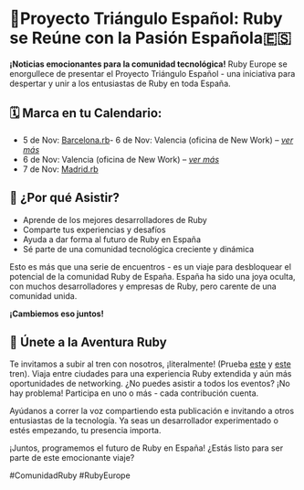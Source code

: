 ---
---
# 🚀Proyecto Triángulo Español: Ruby se Reúne con la Pasión Española🇪🇸

**¡Noticias emocionantes para la comunidad tecnológica!** Ruby Europe se enorgullece de presentar el Proyecto Triángulo Español - una iniciativa para despertar y unir a los entusiastas de Ruby en toda España.

## 🗓️ Marca en tu Calendario:

- 5 de Nov: [Barcelona.rb](https://www.meetup.com/pl-PL/barcelona-rb/events/304030335/)- 6 de Nov: Valencia (oficina de New Work) – _[ver más](#next_meeting)_
- 6 de Nov: Valencia (oficina de New Work) – _[ver más](#next_meeting)_
- 7 de Nov: [Madrid.rb](https://www.madridrb.com/events/ruby-europe-madrid-1046)


## 🌟 ¿Por qué Asistir?

- Aprende de los mejores desarrolladores de Ruby
- Comparte tus experiencias y desafíos
- Ayuda a dar forma al futuro de Ruby en España
- Sé parte de una comunidad tecnológica creciente y dinámica

Esto es más que una serie de encuentros - es un viaje para desbloquear el potencial de la comunidad Ruby de España.
España ha sido una joya oculta, con muchos desarrolladores y empresas de Ruby, pero carente de una comunidad unida.

**¡Cambiemos eso juntos!**

## 🚂 Únete a la Aventura Ruby

Te invitamos a subir al tren con nosotros, ¡literalmente! (Prueba [este](https://www.omio.com/app/search-frontend/journey/train/-2000019939/E232167CC61CC42F692F9F2DC7A080D7C/6538049613588216372?locale=en&utm_source=share&utm_medium=ticket-config-page) y [este](https://www.omio.com/app/search-frontend/journey/train/748554884/E8627E1C7970840F499372E31D9504E6B/8263194771962066497?locale=en&utm_source=share&utm_medium=ticket-config-page) tren). Viaja entre ciudades para una experiencia Ruby extendida y aún más oportunidades de networking. ¿No puedes asistir a todos los eventos? ¡No hay problema! Participa en uno o más - cada contribución cuenta.

Ayúdanos a correr la voz compartiendo esta publicación e invitando a otros entusiastas de la tecnología. Ya seas un desarrollador experimentado o estés empezando, tu presencia importa.

¡Juntos, programemos el futuro de Ruby en España! ¿Estás listo para ser parte de este emocionante viaje?

<span class="tag is-danger has-text-white has-text-weight-bold">#ComunidadRuby</span> <span class="tag is-danger has-text-white has-text-weight-bold">#RubyEurope</span>
